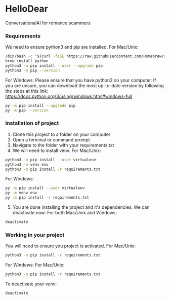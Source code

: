 # HelloDear
ConversationalAI for romance scammers

### Requirements
We need to ensure python3 and pip are installed.
For Mac/Unix:
```sh
/bin/bash -c "$(curl -fsSL https://raw.githubusercontent.com/Homebrew/install/HEAD/install.sh)"
brew install python
python3 -m pip install --user --upgrade pip
python3 -m pip --version
```

For Windows:
Please ensure that you have python3 on your computer. If you are unsure, you can download the most up-to-date version by following the steps at this link: https://docs.python.org/3/using/windows.html#windows-full
```sh
py -m pip install --upgrade pip
py -m pip --version
```

### Installation of project
1) Clone this project to a folder on your computer
2) Open a terminal or command prompt
3) Navigate to the folder with your requirements.txt
4) We will need to install venv.
For Mac/Unix:
```sh
python3 -m pip install --user virtualenv
python3 -m venv env
python3 -m pip install -r requirements.txt
```

For Windows:
```sh
py -m pip install --user virtualenv
py -m venv env
py -m pip install -r requirements.txt
```
5) You are done installing the project and it's dependencies. We can deactivate now:
For both Mac/Unix and Windows:
```sh
deactivate
```

### Working in your project
You will need to ensure you project is activated.
For Mac/Unix:
```sh
python3 -m pip install -r requirements.txt
```

For Windows:
For Mac/Unix:
```sh
python3 -m pip install -r requirements.txt
```

To deactivate your venv:
```sh
deactivate
```